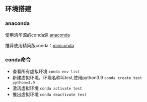 ## 环境搭建

### anaconda

使用清华源的conda源 [anaconda](https://mirrors.tuna.tsinghua.edu.cn/help/anaconda/)

推荐使用精简版conda：[miniconda](https://mirrors.tuna.tsinghua.edu.cn/anaconda/miniconda/)

### conda命令
- 查看所有虚拟环境 `conda env list`
- 新建虚拟环境，环境名称叫test,使用python3.9 `conda create test python=3.9`
- 激活虚拟环境 `conda activate test`
- 推出虚拟环境 `conda deactivate test`

